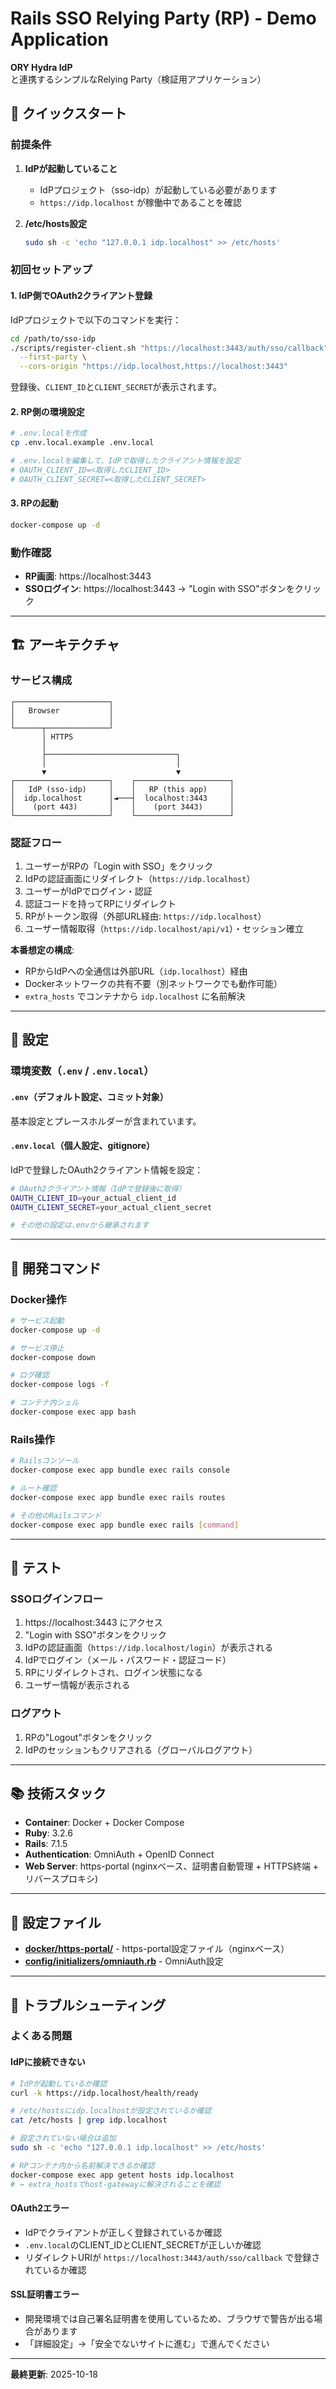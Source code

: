 # Rails SSO Relying Party (RP) - Demo Application

**ORY Hydra IdP**と連携するシンプルなRelying Party（検証用アプリケーション）

## 🚀 クイックスタート

### 前提条件
1. **IdPが起動していること**
   - IdPプロジェクト（sso-idp）が起動している必要があります
   - `https://idp.localhost` が稼働中であることを確認

2. **/etc/hosts設定**
   ```bash
   sudo sh -c 'echo "127.0.0.1 idp.localhost" >> /etc/hosts'
   ```

### 初回セットアップ

#### 1. IdP側でOAuth2クライアント登録
IdPプロジェクトで以下のコマンドを実行：
```bash
cd /path/to/sso-idp
./scripts/register-client.sh "https://localhost:3443/auth/sso/callback" \
  --first-party \
  --cors-origin "https://idp.localhost,https://localhost:3443"
```

登録後、`CLIENT_ID`と`CLIENT_SECRET`が表示されます。

#### 2. RP側の環境設定
```bash
# .env.localを作成
cp .env.local.example .env.local

# .env.localを編集して、IdPで取得したクライアント情報を設定
# OAUTH_CLIENT_ID=<取得したCLIENT_ID>
# OAUTH_CLIENT_SECRET=<取得したCLIENT_SECRET>
```

#### 3. RPの起動
```bash
docker-compose up -d
```

### 動作確認
- **RP画面**: https://localhost:3443
- **SSOログイン**: https://localhost:3443 → "Login with SSO"ボタンをクリック

---

## 🏗️ アーキテクチャ

### サービス構成
```
┌─────────────────────┐
│   Browser           │
│                     │
└──────┬──────────────┘
       │ HTTPS
       │
       ├─────────────────────────────┐
       │                             │
       ▼                             ▼
┌─────────────────────┐    ┌─────────────────────┐
│   IdP (sso-idp)     │    │   RP (this app)     │
│  idp.localhost      │◄───┤  localhost:3443     │
│    (port 443)       │    │    (port 3443)      │
└─────────────────────┘    └─────────────────────┘
```

### 認証フロー
1. ユーザーがRPの「Login with SSO」をクリック
2. IdPの認証画面にリダイレクト（`https://idp.localhost`）
3. ユーザーがIdPでログイン・認証
4. 認証コードを持ってRPにリダイレクト
5. RPがトークン取得（外部URL経由: `https://idp.localhost`）
6. ユーザー情報取得（`https://idp.localhost/api/v1`）・セッション確立

**本番想定の構成**:
- RPからIdPへの全通信は外部URL（`idp.localhost`）経由
- Dockerネットワークの共有不要（別ネットワークでも動作可能）
- `extra_hosts` でコンテナから `idp.localhost` に名前解決

---

## 🔧 設定

### 環境変数（`.env` / `.env.local`）

#### `.env`（デフォルト設定、コミット対象）
基本設定とプレースホルダーが含まれています。

#### `.env.local`（個人設定、gitignore）
IdPで登録したOAuth2クライアント情報を設定：

```bash
# OAuth2クライアント情報（IdPで登録後に取得）
OAUTH_CLIENT_ID=your_actual_client_id
OAUTH_CLIENT_SECRET=your_actual_client_secret

# その他の設定は.envから継承されます
```

---

## 📝 開発コマンド

### Docker操作
```bash
# サービス起動
docker-compose up -d

# サービス停止
docker-compose down

# ログ確認
docker-compose logs -f

# コンテナ内シェル
docker-compose exec app bash
```

### Rails操作
```bash
# Railsコンソール
docker-compose exec app bundle exec rails console

# ルート確認
docker-compose exec app bundle exec rails routes

# その他のRailsコマンド
docker-compose exec app bundle exec rails [command]
```

---

## 🧪 テスト

### SSOログインフロー
1. https://localhost:3443 にアクセス
2. "Login with SSO"ボタンをクリック
3. IdPの認証画面（`https://idp.localhost/login`）が表示される
4. IdPでログイン（メール・パスワード・認証コード）
5. RPにリダイレクトされ、ログイン状態になる
6. ユーザー情報が表示される

### ログアウト
1. RPの"Logout"ボタンをクリック
2. IdPのセッションもクリアされる（グローバルログアウト）

---

## 📚 技術スタック

- **Container**: Docker + Docker Compose
- **Ruby**: 3.2.6
- **Rails**: 7.1.5
- **Authentication**: OmniAuth + OpenID Connect
- **Web Server**: https-portal (nginxベース、証明書自動管理 + HTTPS終端 + リバースプロキシ)

---

## 📖 設定ファイル

- **[docker/https-portal/](./docker/https-portal/)** - https-portal設定ファイル（nginxベース）
- **[config/initializers/omniauth.rb](./config/initializers/omniauth.rb)** - OmniAuth設定

---

## 🔧 トラブルシューティング

### よくある問題

#### IdPに接続できない
```bash
# IdPが起動しているか確認
curl -k https://idp.localhost/health/ready

# /etc/hostsにidp.localhostが設定されているか確認
cat /etc/hosts | grep idp.localhost

# 設定されていない場合は追加
sudo sh -c 'echo "127.0.0.1 idp.localhost" >> /etc/hosts'

# RPコンテナ内から名前解決できるか確認
docker-compose exec app getent hosts idp.localhost
# → extra_hostsでhost-gatewayに解決されることを確認
```

#### OAuth2エラー
- IdPでクライアントが正しく登録されているか確認
- `.env.local`のCLIENT_IDとCLIENT_SECRETが正しいか確認
- リダイレクトURIが `https://localhost:3443/auth/sso/callback` で登録されているか確認

#### SSL証明書エラー
- 開発環境では自己署名証明書を使用しているため、ブラウザで警告が出る場合があります
- 「詳細設定」→「安全でないサイトに進む」で進んでください

---

**最終更新**: 2025-10-18
